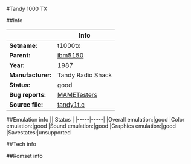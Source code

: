 #Tandy 1000 TX

##Info

||Info|
|-----|-----|
|**Setname:**|t1000tx
|**Parent:**|[ibm5150](ibm5150.md)
|**Year:**|1987
|**Manufacturer:**|Tandy Radio Shack
|**Status:**|good
|**Bug reports:**|[MAMETesters](http://mametesters.org/view_all_set.php?type=1&temporary=y&search=tandy1t.c)
|**Source file:**|[tandy1t.c](https://github.com/mamedev/mame/blob/master/src/mess/drivers/tandy1t.c)

##Emulation info
|| Status |
|-----|-----|
|Overall emulation:|good
|Color emulation:|good
|Sound emulation:|good
|Graphics emulation:|good
|Savestates:|unsupported

##Tech info

##Romset info

<!--- START OF EDITED COMMENT DO NOT TOUCH TEXT ABOVE-->
